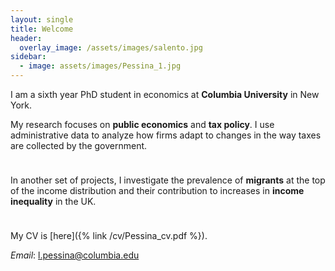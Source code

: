 ```yaml
---
layout: single
title: Welcome
header: 
  overlay_image: /assets/images/salento.jpg
sidebar:
  - image: assets/images/Pessina_1.jpg
---
```


<style>
  .bottom-space {
     margin-bottom: 1cm;
  }
</style>


I am a sixth year PhD student in economics at **Columbia University** in New York.

<p class="bottom-space">
My research focuses on <strong>public economics</strong> and <strong>tax policy</strong>. I use administrative data to analyze how firms adapt to changes in the way taxes are collected by the government.
</p>
<p class="bottom-space">
In another set of projects, I investigate the prevalence of <strong>migrants</strong> at the top of the income distribution and their contribution to increases in <strong>income inequality</strong> in the UK.
</p>

My CV is [here]({% link /cv/Pessina_cv.pdf %}). 

*Email*: l.pessina@columbia.edu
